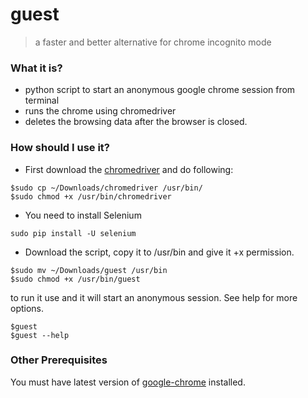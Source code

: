 # guest
>a faster and better alternative for chrome incognito mode

### What it is?
* python script to start an anonymous google chrome session from terminal
* runs the chrome using chromedriver
* deletes the browsing data after the browser is closed.

### How should I use it?

* First download the  [chromedriver](https://chromedriver.storage.googleapis.com/index.html?path=2.28/) and do following:
```
$sudo cp ~/Downloads/chromedriver /usr/bin/
$sudo chmod +x /usr/bin/chromedriver
```
* You need to install Selenium
```
sudo pip install -U selenium
```
* Download the script, copy it to /usr/bin and give it +x permission.
```
$sudo mv ~/Downloads/guest /usr/bin
$sudo chmod +x /usr/bin/guest
```
to run it use and it will start an anonymous session.
See help for more options.
```
$guest
$guest --help
```

### Other Prerequisites
You must have latest version of [google-chrome](https://www.google.com/chrome/browser/desktop/index.html) installed.
